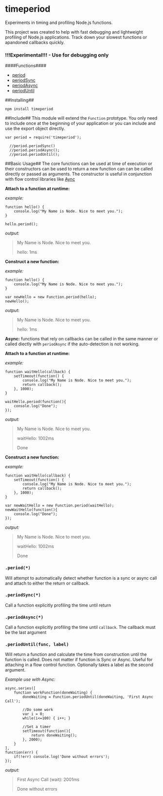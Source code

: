 timeperiod
==========

Experiments in timing and profiling Node.js functions.

This project was created to help with fast debugging and lightweight profiling of Node.js applications.  Track down your slowest functions or apandoned callbacks quickly.

### !!!Experimental!!! - Use for debugging only ###

####Functions####
*  [period](#period)
*  [periodSync](#periodSync)
*  [periodAsync](#periodAsync)
*  [periodUntil](#periodUntil)

##Installing##
```
npm install timeperiod
```

##Include##
This module will extend the `Function` prototype.  You only need to include once at the beginning of your application or you can include and use the export object directly.

```
var period = require('timeperiod');

  //period.periodSync()
  //period.periodAsync();
  //period.periodUntil();
```

##Basic Usage##
The core functions can be used at time of execution or their constructors can be used to return a new function can can be called directly or passed as arguments.  The constructor is useful in conjunction with flow control libraries like [Aync](https://github.com/caolan/async)

__Attach to a function at runtime:__

_example:_
```
function hello() {
    console.log("My Name is Node. Nice to meet you.");
}

hello.period();
```
_output:_
>My Name is Node. Nice to meet you.
>
>hello: 1ms


__Construct a new function:__

_example:_
```
function hello() {
    console.log("My Name is Node. Nice to meet you.");
}

var newHello = new Function.period(hello);
newHello();
```
_output:_
>My Name is Node. Nice to meet you.
>
>hello: 1ms

__Async:__ functions that rely on callbacks can be called in the same manner or called diectly with `periodAsync` if the auto-detection is not working.

__Attach to a function at runtime:__

_example:_
```
function waitHello(callback) {
    setTimeout(function() {
        console.log("My Name is Node. Nice to meet you.");
        return callback();
    }, 1000);
}

waitHello.period(function(){
    console.log("Done");
});
```
_output:_
>My Name is Node. Nice to meet you.
>
>waitHello: 1002ms
>
>Done


__Construct a new function:__

_example:_
```
function waitHello(callback) {
    setTimeout(function() {
        console.log("My Name is Node. Nice to meet you.");
        return callback();
    }, 1000);
}

var newWaitHello = new Function.period(waitHello);
newWaitHello(function(){
    console.log("Done");
});
```
_output:_
>My Name is Node. Nice to meet you.
>
>waitHello: 1002ms
>
>Done


### <a id="period"></a>`.period(*)`
Will attempt to automatically detect whether function is a sync or async call and attach to either the return or callback.

### <a id="periodSync"></a>`.periodSync(*)`
Call a function explicitly profiling the time until return

### <a id="periodAsync"></a>`.periodAsync(*)`
Call a function explicitly profiling the time until `callback`.  The callback must be the last argument

### <a id="periodUntil"></a>`.periodUntil(func, label)`
Will return a function and calculate the time from construction until the function is called.  Does not matter if function is Sync or Async.  Useful for attaching in a flow control function.  Optionally takes a label as the second argument.

_Example use with Async:_
```
async.series([
    function workFunction(doneWaiting) {
        doneWaiting = Function.periodUntil(doneWaiting, 'First Async Call');

        //Do some work
        var i = 0;
        while(i<=100) { i++; }

        //Set a timer
        setTimeout(function(){
            return doneWaiting();
        }, 2000);
    }
],
function(err) {
    if(!err) console.log('Done without errors');
});

```
_output:_
>First Async Call (wait): 2001ms
>
>Done without errors
